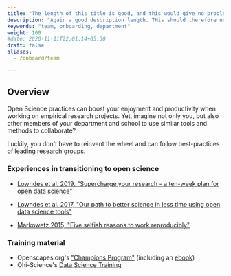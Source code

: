 ```yaml
---
title: "The length of this title is good, and this would give no problem"
description: "Again a good description length. THis should therefore not give any problems. This is a good description length and would be allowed"
keywords: "team, onboarding, department"
weight: 100
#date: 2020-11-11T22:01:14+05:30
draft: false
aliases:
  - /onboard/team

---
```


## Overview

Open Science practices can boost your enjoyment and productivity when working on empirical research projects. Yet, imagine not only you, but also other members of your department and school to use similar tools and methods to collaborate?

Luckily, you don't have to reinvent the wheel and can follow best-practices of leading research groups.

### Experiences in transitioning to open science

- [Lowndes et al. 2019, "Supercharge your research - a ten-week plan for open data science"](https://doi.org/10.1038/d41586-019-03335-4)

- [Lowndes et al. 2017, "Our path to better science in less time using open data science tools"](https://www.nature.com/articles/s41559-017-0160)

- [Markowetz 2015, "Five selfish reasons to work reproducibly"](https://genomebiology.biomedcentral.com/articles/10.1186/s13059-015-0850-7)

### Training material

- Openscapes.org's ["Champions Program"](https://www.openscapes.org/champions/) (including an [ebook](https://openscapes.github.io/series))
- Ohi-Science's [Data Science Training](http://ohi-science.org/data-science-training/)
